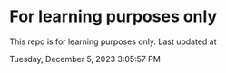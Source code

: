 # For learning purposes only
This repo is for learning purposes only.
Last updated at

Tuesday, December 5, 2023 3:05:57 PM

